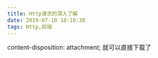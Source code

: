 ```yaml
---
title: Http请求的深入了解
date: 2019-07-10 18:10:38
tags: Http,前端
---
```


content-disposition: attachment;
就可以直接下载了
